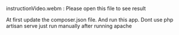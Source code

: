 instructionVideo.webm : Please open this file to see result

At first update the composer.json file. And run this app. Dont use php artisan serve just run manually after running apache